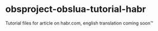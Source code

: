 # obsproject-obslua-tutorial-habr
Tutorial files for article on habr.com, english translation coming soon™
